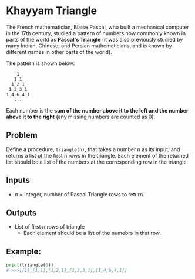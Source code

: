 # Khayyam Triangle
The French mathematician, Blaise Pascal, who built a mechanical computer in
the 17th century, studied a pattern of numbers now commonly known in parts of
the world as **Pascal's Triangle** (it was also previously studied by many Indian,
Chinese, and Persian mathematicians, and is known by different names in other
parts of the world).

The pattern is shown below:
```
    1           
   1 1
  1 2 1
 1 3 3 1
1 4 6 4 1
   ...      
```
Each number is the **sum of the number above it to the left and the number above
it to the right** (any missing numbers are counted as 0).

## Problem
Define a procedure, `triangle(n)`, that takes a number n as its input, and
returns a list of the first n rows in the triangle. Each element of the
returned list should be a list of the numbers at the corresponding row in the
triangle.
## Inputs
* *n* = Integer, number of Pascal Triangle rows to return.
## Outputs
* List of first *n* rows of triangle
    * Each element should be a list of the numebrs in that row.
## Example:
```python
print(triangle(5))
# >>>[[1],[1,1],[1,2,1],[1,3,3,1],[1,4,6,4,1]] 
```